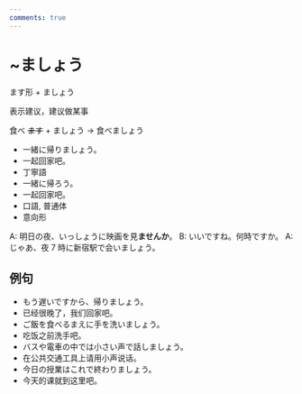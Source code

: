 ```yaml
---
comments: true
---
```


# ~ましょう

ます形 + ましょう  

表示建议，建议做某事

食べ ~~ます~~ + ましょう  -> 食べましょう

- 一緒に帰りましょう。
- 一起回家吧。
- 丁寧語
- 一緒に帰ろう。
- 一起回家吧。
- 口語, 普通体
- 意向形

A: 明日の夜、いっしょうに映画を見**ませんか**。
B: いいですね。何時ですか。
A: じゃあ、夜 7 時に新宿駅で会いましょう。

## 例句

- もう遅いですから、帰りましょう。
- 已经很晚了，我们回家吧。
- ご飯を食べるまえに手を洗いましょう。
- 吃饭之前洗手吧。
- バスや電車の中では小さい声で話しましょう。
- 在公共交通工具上请用小声说话。
- 今日の授業はこれで終わりましょう。
- 今天的课就到这里吧。
